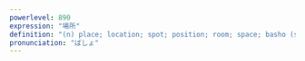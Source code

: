 ```yaml
---
powerlevel: 890
expression: "場所"
definition: "(n) place; location; spot; position; room; space; basho (sumo wrestling tournament); (P)"
pronunciation: "ばしょ"
---
```

